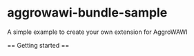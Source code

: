 # aggrowawi-bundle-sample
A simple example to create your own extension for AggroWAWI

== Getting started ==

